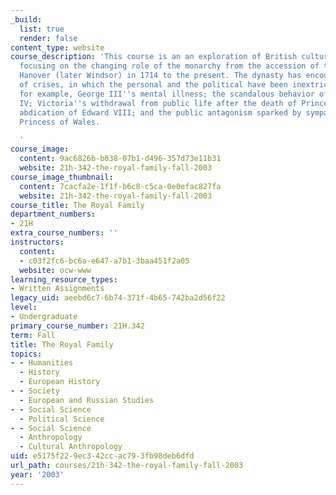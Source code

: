 ```yaml
---
_build:
  list: true
  render: false
content_type: website
course_description: 'This course is an an exploration of British culture and politics,
  focusing on the changing role of the monarchy from the accession of the House of
  Hanover (later Windsor) in 1714 to the present. The dynasty has encountered a series
  of crises, in which the personal and the political have been inextricably combined:
  for example, George III''s mental illness; the scandalous behavior of his son, George
  IV; Victoria''s withdrawal from public life after the death of Prince Albert; the
  abdication of Edward VIII; and the public antagonism sparked by sympathy for Diana,
  Princess of Wales.

  '
course_image:
  content: 9ac6826b-b038-07b1-d496-357d73e11b31
  website: 21h-342-the-royal-family-fall-2003
course_image_thumbnail:
  content: 7cacfa2e-1f1f-b6c8-c5ca-0e0efac827fa
  website: 21h-342-the-royal-family-fall-2003
course_title: The Royal Family
department_numbers:
- 21H
extra_course_numbers: ''
instructors:
  content:
  - c03f2fc6-bc6a-e647-a7b1-3baa451f2a05
  website: ocw-www
learning_resource_types:
- Written Assignments
legacy_uid: aeebd6c7-6b74-371f-4b65-742ba2d56f22
level:
- Undergraduate
primary_course_number: 21H.342
term: Fall
title: The Royal Family
topics:
- - Humanities
  - History
  - European History
- - Society
  - European and Russian Studies
- - Social Science
  - Political Science
- - Social Science
  - Anthropology
  - Cultural Anthropology
uid: e5175f22-9ec3-42cc-ac79-3fb98deb6dfd
url_path: courses/21h-342-the-royal-family-fall-2003
year: '2003'
---
```

